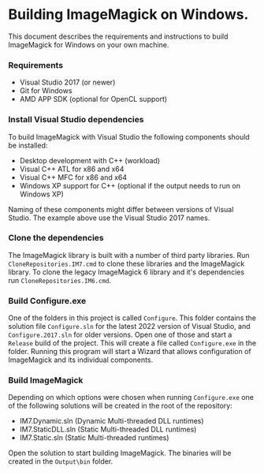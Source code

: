 # Building ImageMagick on Windows.

This document describes the requirements and instructions to build ImageMagick for Windows on your own machine.

### Requirements

- Visual Studio 2017 (or newer)
- Git for Windows
- AMD APP SDK (optional for OpenCL support)

### Install Visual Studio dependencies

To build ImageMagick with Visual Studio the following components should be installed:

- Desktop development with C++ (workload)
- Visual C++ ATL for x86 and x64
- Visual C++ MFC for x86 and x64
- Windows XP support for C++ (optional if the output needs to run on Windows XP)

Naming of these components might differ between versions of Visual Studio. The example above use the Visual Studio
2017 names.

### Clone the dependencies

The ImageMagick library is built with a number of third party libraries. Run `CloneRepositories.IM7.cmd` to clone
these libraries and the ImageMagick library. To clone the legacy ImageMagick 6 library and it's dependencies
run `CloneRepositories.IM6.cmd`.

### Build Configure.exe

One of the folders in this project is called `Configure`. This folder contains the solution file `Configure.sln`
for the latest 2022 version of Visual Studio, and `Configure.2017.sln` for older versions. Open one of those and
start a `Release` build of the project. This will create a file called `Configure.exe` in the folder. Running this
program will start a Wizard that allows configuration of ImageMagick and its individual components.

### Build ImageMagick

Depending on which options were chosen when running `Configure.exe` one of the following solutions will be created
in the root of the repository:

- IM7.Dynamic.sln (Dynamic Multi-threaded DLL runtimes)
- IM7.StaticDLL.sln (Static Multi-threaded DLL runtimes)
- IM7.Static.sln (Static Multi-threaded runtimes)

Open the solution to start building ImageMagick. The binaries will be created in the `Output\bin` folder.
